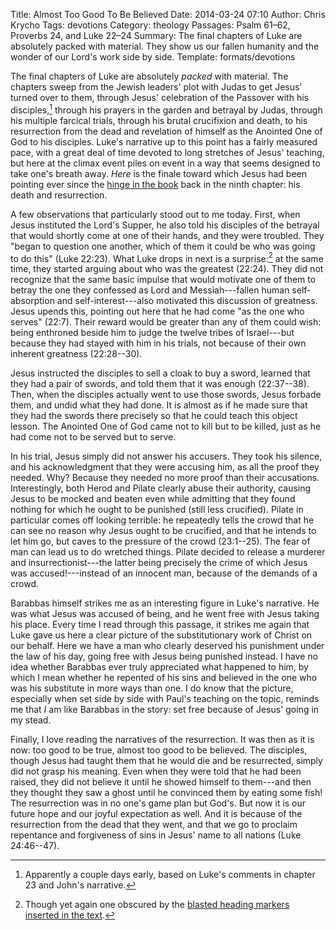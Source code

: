Title: Almost Too Good To Be Believed
Date: 2014-03-24 07:10
Author: Chris Krycho
Tags: devotions
Category: theology
Passages: Psalm 61&ndash;62, Proverbs 24, and Luke 22&ndash;24
Summary: The final chapters of Luke are absolutely packed with material. They show us our fallen humanity and the wonder of our Lord's work side by side.
Template: formats/devotions

The final chapters of Luke are absolutely *packed* with material. The chapters
sweep from the Jewish leaders' plot with Judas to get Jesus' turned over to
them, through Jesus' celebration of the Passover with his disciples,[^1] through
his prayers in the garden and betrayal by Judas, through his multiple farcical
trials, through his brutal crucifixion and death, to his resurrection from the
dead and revelation of himself as the Anointed One of God to his disciples.
Luke's narrative up to this point has a fairly measured pace, with a great deal
of time devoted to long stretches of Jesus' teaching, but here at the climax
event piles on event in a way that seems designed to take one's breath away.
*Here* is the finale toward which Jesus had been pointing ever since the [hinge
in the book][hinge] back in the ninth chapter: his death and resurrection.

A few observations that particularly stood out to me today. First, when Jesus
instituted the Lord's Supper, he also told his disciples of the betrayal that
would shortly come at one of their hands, and they were troubled. They "began to
question one another, which of them it could be who was going to do this" (Luke
22:23). What Luke drops in next is a surprise:[^2] at the same time, they
started arguing about who was the greatest (22:24). They did not recognize that
the same basic impulse that would motivate one of them to betray the one they
confessed as Lord and Messiah---fallen human self-absorption and
self-interest---also motivated this discussion of greatness. Jesus upends this,
pointing out here that he had come "as the one who serves" (22:7). Their reward
would be greater than any of them could wish: being enthroned beside him to
judge the twelve tribes of Israel---but because they had stayed with him in his
trials, not because of their own inherent greatness (22:28--30).

Jesus instructed the disciples to sell a cloak to buy a sword, learned that they
had a pair of swords, and told them that it was enough (22:37--38). Then, when
the disciples actually went to use those swords, Jesus forbade them, and undid
what they had done. It is almost as if he made sure that they had the swords
there precisely so that he could teach this object lesson. The Anointed One of
God came not to kill but to be killed, just as he had come not to be served but
to serve.

In his trial, Jesus simply did not answer his accusers. They took his silence,
and his acknowledgment that they were accusing him, as all the proof they
needed. Why? Because they needed no more proof than their accusations.
Interestingly, both Herod and Pilate clearly abuse their authority, causing
Jesus to be mocked and beaten even while admitting that they found nothing for
which he ought to be punished (still less crucified). Pilate in particular comes
off looking terrible: he repeatedly tells the crowd that he can see no reason
why Jesus ought to be crucified, and that he intends to let him go, but caves to
the pressure of the crowd (23:1--25). The fear of man can lead us to do wretched
things. Pilate decided to release a murderer and insurrectionist---the latter
being precisely the crime of which Jesus was accused!---instead of an innocent
man, because of the demands of a crowd.

Barabbas himself strikes me as an interesting figure in Luke's narrative. He was
what Jesus was accused of being, and he went free with Jesus taking his place.
Every time I read through this passage, it strikes me again that Luke gave us
here a clear picture of the substitutionary work of Christ on our behalf. Here
we have a man who clearly deserved his punishment under the law of his day,
going free with Jesus being punished instead. I have no idea whether Barabbas
ever truly appreciated what happened to him, by which I mean whether he repented
of his sins and believed in the one who was his substitute in more ways than
one. I do know that the picture, especially when set side by side with Paul's
teaching on the topic, reminds me that *I* am like Barabbas in the story: set
free because of Jesus' going in my stead.

Finally, I love reading the narratives of the resurrection. It was then as it is
now: too good to be true, almost too good to be believed. The disciples, though
Jesus had taught them that he would die and be resurrected, simply did not grasp
his meaning. Even when they were told that he had been raised, they did not
believe it until he showed himself to them---and then they thought they saw a
ghost until he convinced them by eating some fish! The resurrection was in no
one's game plan but God's. But now it is our future hope and our joyful
expectation as well. And it is because of the resurrection from the dead that
they went, and that we go to proclaim repentance and forgiveness of sins in
Jesus' name to all nations (Luke 24:46--47).

[^1]: Apparently a couple days early, based on Luke's comments in chapter 23 and
John's narrative.

[^2]: Though yet again one obscured by the [blasted heading markers inserted in
the text][headings].

[hinge]: http://www.chriskrycho.com/2014/lukes-hinge.html
[headings]: http://www.chriskrycho.com/2014/money-parables-and-divorce-and-remarriage.html